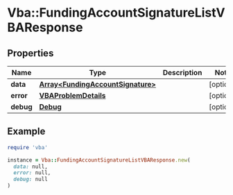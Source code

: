 # Vba::FundingAccountSignatureListVBAResponse

## Properties

| Name | Type | Description | Notes |
| ---- | ---- | ----------- | ----- |
| **data** | [**Array&lt;FundingAccountSignature&gt;**](FundingAccountSignature.md) |  | [optional] |
| **error** | [**VBAProblemDetails**](VBAProblemDetails.md) |  | [optional] |
| **debug** | [**Debug**](Debug.md) |  | [optional] |

## Example

```ruby
require 'vba'

instance = Vba::FundingAccountSignatureListVBAResponse.new(
  data: null,
  error: null,
  debug: null
)
```

